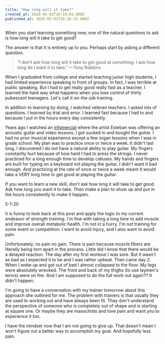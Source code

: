 ```yaml
---
title: "How long will it take?"
created_at: 2020-05-02T10:19:01.000Z
published_at: 2020-05-02T10:26:35.000Z
---
```

When you start learning something new, one of the natural questions to ask is how long will it take to get good?

The answer is that it is entirely up to you. Perhaps start by asking a different question.

> “I don’t ask how long will it take to get good at something. I ask how long do I want it to take.” —Tony Robbins

When I graduated from college and started teaching junior high students, I had limited experience speaking in front of groups. In fact, I was terrible at public speaking. But I had to get really good really fast as a teacher. I learned the hard way what happens when you lose control of thirty pubescent teenagers. Let's call it on-the-job training.

In addition to learning by doing, I watched veteran teachers. I asked lots of questions. I learned by trial and error. I learned fast because I had to and because I put in the hours every day consistently. 

Years ago I watched an [infomercial](https://youtu.be/LEEue6riAK4) where the artist Esteban was offering an acoustic guitar and video lessons. I got sucked in and bought the guitar. I had no prior musical experience except a few organ lessons when I was in grade school. My plan was to practice once or twice a week. It didn't last long. I discovered I do not have a natural ability to play guitar. My fingers constantly hurt because of how hard I had to press the strings. I never practiced for a long enough time to develop calluses. My hands and fingers are built for typing on a keyboard not playing the guitar. I didn't want it bad enough. And practicing at the rate of once or twice a week meant it would take a VERY long time to get good at playing the guitar. 

If you want to learn a new skill, don't ask how long it will take to get good. Ask how long you want it to take. Then make a plan to show up and put in the hours consistently to make it happen. 

5-1-20

It is funny to look back at this post and apply the logic to my current endeavor of strength training. I'm fine with taking a long time to add muscle and improve overall metabolic health. I'm not in a hurry. I'm not training for some event or competition. I want to avoid injury, and I also want to avoid pain.

Unfortunately, no pain no gain. There is pain because muscle fibers are literally being torn apart in the process. Little did I know that there would be a delayed reaction. The day after my first workout I was sore. But it wasn't as bad as I expected it to be and I was rather upbeat. Then came day 2. When I woke up and got out of bed I almost collapsed to the floor. My legs were absolutely wrecked. The front and back of my thighs (to use laymen's terms) were on fire. And I am supposed to do the full work out again?? It didn't happen.

I'm going to have a conversation with my trainer tomorrow about this approach she outlined for me. The problem with trainers is that usually they are used to working out and have always been fit. They don't understand the perspective of someone who is completely out of shape and is starting at square one. Or maybe they are masochists and love pain and want you to experience it too.

I have the mindset now that I am not going to give up. That doesn't mean I won't figure out a better way to accomplish my goal. And hopefully less pain.
